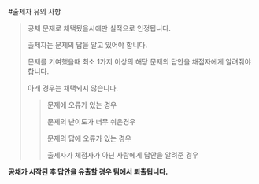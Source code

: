 #출제자 유의 사항

>공채 문재로 채택됬을시에만 실적으로 인정됩니다.
>
>출제자는 문제의 답을 알고 있어야 합니다.
>
>문제를 기여했을때 최소 1가지 이상의 해당 문제의 답안을 채점자에게 알려줘야 합니다.
>
>아래 경우는 채택되지 않습니다.
>>문제에 오류가 있는 경우
>>
>>문제의 난이도가 너무 쉬운경우
>>
>>문제의 답에 오류가 있는 경우
>>
>>출제자가 체점자가 아닌 사람에게 답안을 알려준 경우


**공채가 시작된 후 답안을 유출할 경우 팀에서 퇴출됩니다.**
